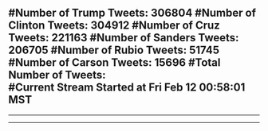 #Number of Trump Tweets: 306804
#Number of Clinton Tweets: 304912
#Number of Cruz Tweets: 221163
#Number of Sanders Tweets: 206705
#Number of Rubio Tweets: 51745
#Number of Carson Tweets: 15696
#Total Number of Tweets:  
#Current Stream Started at Fri Feb 12 00:58:01 MST
---
---
---
